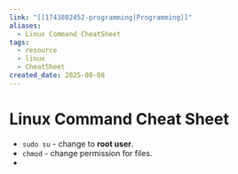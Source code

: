 ```yaml
---
link: "[[1743802452-programming|Programming]]"
aliases:
  - Linux Command CheatSheet
tags:
  - resource
  - linux
  - CheatSheet
created_date: 2025-08-08
---
```

# Linux Command Cheat Sheet
- `sudo su` - change to **root user**.
- `chmod` - change permission for files.
- 







